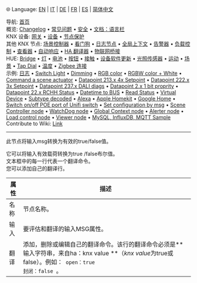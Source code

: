 🌐 Language: [EN](/node-red-contrib-knx-ultimate/wiki/HATranslator) | [IT](/node-red-contrib-knx-ultimate/wiki/it-HATranslator) | [DE](/node-red-contrib-knx-ultimate/wiki/de-HATranslator) | [FR](/node-red-contrib-knx-ultimate/wiki/fr-HATranslator) | [ES](/node-red-contrib-knx-ultimate/wiki/es-HATranslator) | [简体中文](/node-red-contrib-knx-ultimate/wiki/zh-CN-HATranslator)

<!-- NAV START -->
导航: [首页](/node-red-contrib-knx-ultimate/wiki/zh-CN-Home)  
概览: [Changelog](https://github.com/Supergiovane/node-red-contrib-knx-ultimate/blob/master/CHANGELOG.md) • [常见问题](/node-red-contrib-knx-ultimate/wiki/zh-CN-FAQ-Troubleshoot) • [安全](/node-red-contrib-knx-ultimate/wiki/zh-CN-SECURITY) • [文档：语言栏](/node-red-contrib-knx-ultimate/wiki/zh-CN-Docs-Language-Bar)  
KNX 设备: [网关](/node-red-contrib-knx-ultimate/wiki/zh-CN-Gateway-configuration) • [设备](/node-red-contrib-knx-ultimate/wiki/zh-CN-Device) • [节点保护](/node-red-contrib-knx-ultimate/wiki/zh-CN-Protections)  
其他 KNX 节点: [场景控制器](/node-red-contrib-knx-ultimate/wiki/zh-CN-SceneController-Configuration) • [看门狗](/node-red-contrib-knx-ultimate/wiki/zh-CN-WatchDog-Configuration) • [日志节点](/node-red-contrib-knx-ultimate/wiki/zh-CN-Logger-Configuration) • [全局上下文](/node-red-contrib-knx-ultimate/wiki/zh-CN-GlobalVariable) • [告警器](/node-red-contrib-knx-ultimate/wiki/zh-CN-Alerter-Configuration) • [负载控制](/node-red-contrib-knx-ultimate/wiki/zh-CN-LoadControl-Configuration) • [查看器](/node-red-contrib-knx-ultimate/wiki/zh-CN-knxUltimateViewer) • [自动响应](/node-red-contrib-knx-ultimate/wiki/zh-CN-KNXAutoResponder) • [HA 翻译器](/node-red-contrib-knx-ultimate/wiki/zh-CN-HATranslator) • [物联网桥接](/node-red-contrib-knx-ultimate/wiki/zh-CN-IoT-Bridge-Configuration)  
HUE: [Bridge](/node-red-contrib-knx-ultimate/wiki/zh-CN-HUE+Bridge+configuration) • [灯](/node-red-contrib-knx-ultimate/wiki/zh-CN-HUE+Light) • [电池](/node-red-contrib-knx-ultimate/wiki/zh-CN-HUE+Battery) • [按钮](/node-red-contrib-knx-ultimate/wiki/zh-CN-HUE+Button) • [接触](/node-red-contrib-knx-ultimate/wiki/zh-CN-HUE+Contact+sensor) • [设备软件更新](/node-red-contrib-knx-ultimate/wiki/zh-CN-HUE+Device+software+update) • [光照传感器](/node-red-contrib-knx-ultimate/wiki/zh-CN-HUE+Light+sensor) • [运动](/node-red-contrib-knx-ultimate/wiki/zh-CN-HUE+Motion) • [场景](/node-red-contrib-knx-ultimate/wiki/zh-CN-HUE+Scene) • [Tap Dial](/node-red-contrib-knx-ultimate/wiki/zh-CN-HUE+Tapdial) • [温度](/node-red-contrib-knx-ultimate/wiki/zh-CN-HUE+Temperature+sensor) • [Zigbee 连接](/node-red-contrib-knx-ultimate/wiki/zh-CN-HUE+Zigbee+connectivity)  
示例: [日志](/node-red-contrib-knx-ultimate/wiki/zh-CN-Logger-Sample) • [Switch Light](/node-red-contrib-knx-ultimate/wiki/-Sample---Switch-light) • [Dimming](/node-red-contrib-knx-ultimate/wiki/-Sample---Dimming) • [RGB color](/node-red-contrib-knx-ultimate/wiki/-Sample---RGB-Color) • [RGBW color + White](/node-red-contrib-knx-ultimate/wiki/-Sample---RGBW-Color-plus-White) • [Command a scene actuator](/node-red-contrib-knx-ultimate/wiki/-Sample---Control-a-scene-actuator) • [Datapoint 213.x 4x Setpoint](/node-red-contrib-knx-ultimate/wiki/-Sample---DPT213) • [Datapoint 222.x 3x Setpoint](/node-red-contrib-knx-ultimate/wiki/-Sample---DPT222) • [Datapoint 237.x DALI diags](/node-red-contrib-knx-ultimate/wiki/-Sample---DPT237) • [Datapoint 2.x 1 bit proprity](/node-red-contrib-knx-ultimate/wiki/-Sample---DPT2) • [Datapoint 22.x RCHH Status](/node-red-contrib-knx-ultimate/wiki/-Sample---DPT22) • [Datetime to BUS](/node-red-contrib-knx-ultimate/wiki/-Sample---DateTime-to-BUS) • [Read Status](/node-red-contrib-knx-ultimate/wiki/-Sample---Read-value-from-Device) • [Virtual Device](/node-red-contrib-knx-ultimate/wiki/-Sample---Virtual-Device) • [Subtype decoded](/node-red-contrib-knx-ultimate/wiki/-Sample---Subtype) • [Alexa](/node-red-contrib-knx-ultimate/wiki/-Sample---Alexa) • [Apple Homekit](/node-red-contrib-knx-ultimate/wiki/-Sample---Apple-Homekit) • [Google Home](/node-red-contrib-knx-ultimate/wiki/-Sample---Google-Assistant) • [Switch on/off POE port of Unifi switch](/node-red-contrib-knx-ultimate/wiki/-Sample---UnifiPOE) • [Set configuration by msg](/node-red-contrib-knx-ultimate/wiki/-Sample-setConfig) • [Scene Controller node](/node-red-contrib-knx-ultimate/wiki/Sample-Scene-Node) • [WatchDog node](/node-red-contrib-knx-ultimate/wiki/-Sample---WatchDog) • [Global Context node](/node-red-contrib-knx-ultimate/wiki/SampleGlobalContextNode) • [Alerter node](/node-red-contrib-knx-ultimate/wiki/SampleAlerter) • [Load control node](/node-red-contrib-knx-ultimate/wiki/SampleLoadControl) • [Viewer node](/node-red-contrib-knx-ultimate/wiki/knxUltimateViewer) • [MySQL, InfluxDB, MQTT Sample](/node-red-contrib-knx-ultimate/wiki/Sample-KNX2MQTT-KNX2MySQL-KNX2InfluxDB)  
Contribute to Wiki: [Link](/node-red-contrib-knx-ultimate/wiki/zh-CN-Manage-Wiki)
<!-- NAV END -->

---

<p>此节点将输入msg转换为有效的true/false值。<p>

它可以将输入有效载荷转换为true /false布尔值。<br />
文本框中的每一行代表一个翻译命令。<br/>
您可以添加自己的翻译行。<br/>

|属性|描述|
| - | - |
|名称|节点名称。|
|输入|要评估和翻译的输入MSG属性。|
|翻译|添加，删除或编辑自己的翻译命令。该行的翻译命令必须是\*\*输入字符串，来自ha：knx value \*\*（_knx valu&#x65;_&#x4E3A;true或false）。例如：<code> open：true </code> <code>封闭：false </code>。|

<br/>
